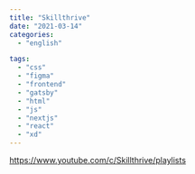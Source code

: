 ```yaml
---
title: "Skillthrive"
date: "2021-03-14"
categories:
  - "english"

tags:
  - "css"
  - "figma"
  - "frontend"
  - "gatsby"
  - "html"
  - "js"
  - "nextjs"
  - "react"
  - "xd"
---
```


https://www.youtube.com/c/Skillthrive/playlists
